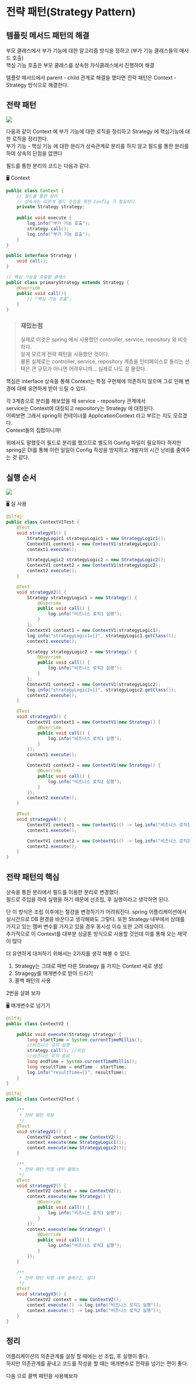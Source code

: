# 전략 패턴(Strategy Pattern)

## 템플릿 메서드 패턴의 해결
부모 클래스에서 부가 기능에 대한 알고리즘 방식을 정하고 (부가 기능 클래스들의 매서드 호출)<br>
핵심 기능 호출은 부모 클래스를 상속한 자식클래스에서 진행하여 해결

템플릿 메서드에서 parent - child 관계로 해결을 했다면 전략 패턴은 Context - Strategy 방식으로 해결한다.

## 전략 패턴
<img src="스크린샷 2022-08-31 오전 10.43.38.png">

다음과 같이 Context 에 부가 기능에 대한 로직을 정리하고 Strategy 에 핵심기능에 대한 로직을 정리한다.<br>
부가 기능 - 핵심 기능 에 대한 분리가 상속관계로 분리를 하지 않고 필드를 통한 분리를 하여 상속의 단점을 없앤다

필드를 통한 분리의 코드는 다음과 같다.

🖥 Context
```java
public class Context {
    // 필드를 통한 분리
    // 상속과는 다르게 필드 주입을 위한 Config 가 필요하다.
    private Strategy strategy;
    
    public void execute {
        log.info("부가 기능 호출");
        strategy.call();
        log.info("부가 기능 호출");
    }
}

public interface Strategy {
    void call();
}

// 핵심 기능을 호출할 클래스
public class primaryStrategy extends Strategy {
    @Override
    public void call(){
        // "핵심 기능 호출";
    }
}
```

> ### 재밌는점 
> 실제로 이것은 spring 에서 사용했던 controller, service, repository 와 비슷하다.<br>
> 알게 모르게 전략 패턴을 사용했던 것이다.<br>
> 물론 실제로는 controller, service, repository 계층을 인터페이스로 돌리는 선택은 큰 규모가 아니면 
> 어려우니까... 실제로 나도 잘 몰랐다.

핵심은 interface 상속을 통해 Context는 특정 구현체에 의존하지 않으며 그로 인해 변경에 대해 유연하게 받아 드릴 수 있다.

각 3계층으로 분리를 해보았을 때 service - repository 관계에서 <br>
service는 Context에 대칭되고 repository는 Strategy 에 대칭된다.<br>
어찌보면 그래서 spring의 컨테이너를 ApplicationContext 라고 부르는 지도 모르겠다.<br>
Context들의 집합이니까!

위에서도 말했듯이 필드로 분리를 했으므로 별도의 Config 파일이 필요하다 하지만 spring은 DI를 통해 이런 일일이
Config 작성을 방지하고 개발자의 시간 낭비를 줄여주는 것 같다.

## 실행 순서
<img src="img_1.png">

🖥 실 사용
```java
@Slf4j
public class ContextV1Test {
    @Test
    void strategyV1() {
        StrategyLogic1 strategyLogic1 = new StrategyLogic1();
        ContextV1 context1 = new ContextV1(strategyLogic1);
        context1.execute();

        StrategyLogic2 strategyLogic2 = new StrategyLogic2();
        ContextV1 context2 = new ContextV1(strategyLogic2);
        context2.execute();
    }

    @Test
    void strategyV2() {
        Strategy strategyLogic1 = new Strategy() {
            @Override
            public void call() {
                log.info("비즈니스 로직1 실행");
            }
        };
        ContextV1 context1 = new ContextV1(strategyLogic1);
        log.info("strategyLogic1={}", strategyLogic1.getClass());
        context1.execute();

        Strategy strategyLogic2 = new Strategy() {
            @Override
            public void call() {
                log.info("비즈니스 로직2 실행");
            }
        };
        ContextV1 context2 = new ContextV1(strategyLogic2);
        log.info("strategyLogic2={}", strategyLogic2.getClass());
        context2.execute();
    }

    @Test
    void strategyV3() {
        ContextV1 context1 = new ContextV1(new Strategy() {
            @Override
            public void call() {
                log.info("비즈니스 로직1 실행");
            }
        });
        context1.execute();

        ContextV1 context2 = new ContextV1(new Strategy() {
            @Override
            public void call() {
                log.info("비즈니스 로직2 실행");
            }
        });
        context2.execute();
    }

    @Test
    void strategyV4() {
        ContextV1 context1 = new ContextV1(() -> log.info("비즈니스 로직1 실행"));
        context1.execute();

        ContextV1 context2 = new ContextV1(() -> log.info("비즈니스 로직2 실행"));
        context2.execute();
    }
}
```

## 전략 패턴의 핵심
상속을 통한 분리에서 필드를 이용한 분리로 변경했다.<br>
필드로 주입을 하여 실행을 하기 때문에 선조립, 후 실행이라고 생각하면 된다.

단 이 방식은 조립 이후에는 절걍을 변경하기가 어려워진다. spring 어플리케이션에서 실시간으로 DB 환경을 바꾼다고 생각해봐도 
그렇다. 또한 Strategy 내부에서 상태를 가지고 있는 멤버 변수를 가지고 있을 경우 동시성 이슈 또한 고려 대상이다.<br>
추가적으로 이 Context를 대부분 싱글톤 방식으로 사용할 것인데 이를 통해 오는 제약이 많다

더 유연하게 대처하기 위해서는 2가지를 생각 해볼 수 있다.
1. Strategy는 그대로 매번 다른 Strategy 를 가지는 Context 새로 생성
2. Stragegy를 매개변수로 받아 드리기
3. 콜백 패턴의 사용

2번을 살펴 보자

🖥 매개변수로 넘기기
```java
@Slf4j
public class ContextV2 {

    public void execute(Strategy strategy) {
        long startTime = System.currentTimeMillis();
        //비즈니스 로직 실행
        strategy.call(); //위임
        //비즈니스 로직 종료
        long endTime = System.currentTimeMillis();
        long resultTime = endTime - startTime;
        log.info("resultTime={}", resultTime);
    }
}

@Slf4j
public class ContextV2Test {

    /**
     * 전략 패턴 적용
     */
    @Test
    void strategyV1() {
        ContextV2 context = new ContextV2();
        context.execute(new StrategyLogic1());
        context.execute(new StrategyLogic2());
    }

    /**
     * 전략 패턴 익명 내부 클래스
     */
    @Test
    void strategyV2() {
        ContextV2 context = new ContextV2();
        context.execute(new Strategy() {
            @Override
            public void call() {
                log.info("비즈니스 로직1 실행");
            }
        });
        context.execute(new Strategy() {
            @Override
            public void call() {
                log.info("비즈니스 로직2 실행");
            }
        });
    }

    /**
     * 전략 패턴 익명 내부 클래스2, 람다
     */
    @Test
    void strategyV3() {
        ContextV2 context = new ContextV2();
        context.execute(() -> log.info("비즈니스 로직1 실행"));
        context.execute(() -> log.info("비즈니스 로직2 실행"));
    }
}
```

## 정리
어플리케이션의 의존관계를 설정 할 때에는 선 조립, 후 실행이 좋다.<br>
하지만 의존관계를 끝내고 코드를 작성을 할 때는 매개변수로 전략을 넘기는 편이 좋다.

다음 으로 콜백 패턴을 사용해보자

